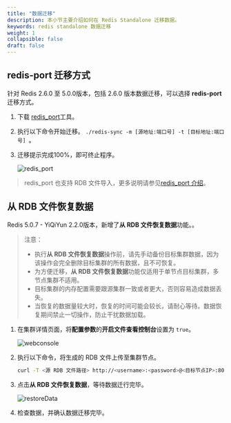 ```yaml
---
title: "数据迁移"
description: 本小节主要介绍如何在 Redis Standalone 迁移数据。 
keywords: redis standalone 数据迁移
weight: 1
collapsible: false
draft: false
---
```


## redis-port 迁移方式

针对 Redis 2.6.0 至 5.0.0版本，包括 2.6.0 版本数据迁移，可以选择 **redis-port** 迁移方式。

1. 下载 [redis_port](https://github.com/CodisLabs/redis-port/releases)工具。

 2. 执行以下命令开始迁移。
      `./redis-sync -m [源地址:端口号] -t [目标地址:端口号] `。
   
3. 迁移提示完成100%，即可终止程序。
   
   ![redis_port](../../_images/migrate.png)
   
> redis_port 也支持 RDB 文件导入，更多说明请参见[redis_port 介绍](https://github.com/CodisLabs/redis-port)。

## 从 RDB 文件恢复数据

Redis 5.0.7 - YiQiYun 2.2.0版本，新增了**从 RDB 文件恢复数据**功能。。

> 注意：
> - 执行**从 RDB 文件恢复数据**操作前，请先手动备份目标集群数据，因为该操作会完全删除目标集群的所有数据，且不可恢复。
> - 为方便迁移，**从 RDB 文件恢复数据**功能仅适用于单节点目标集群，多节点集群不适用。
> - 目标集群的内存配置需要跟源集群一致或者更大，否则容易造成数据丢失。
> - 当恢复的数据量较大时，恢复的时间可能会较长，请耐心等待。数据恢复期间禁止一切操作，防止干扰数据加载。

1. 在集群详情页面，将**配置参数**的**开启文件查看控制台**设置为 `true`。

   ![webconsole](../../_images/open_webconsole.png)

2. 执行以下命令，将生成的 RDB 文件上传至集群节点。

   ```bash
   curl -T <源 RDB 文件路径> http://<username>:<password>@<目标节点IP>:80/upload/dump.rdb
   ```

3. 点击**从 RDB 文件恢复数据**，等待数据迁行完毕。

   ![restoreData](../../_images/restoreData.png)

4. 检查数据，并确认数据迁移完毕。